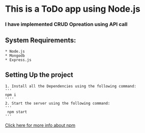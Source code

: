 # This is a ToDo app using Node.js
### I have implemented CRUD Opreation using API call
## System Requirements: 
    * Node.js
    * Mongodb
    * Express.js
## Setting Up the project
    1. Install all the Dependencies using the following command:
    '''
    npm i
    ''''
    2. Start the server using the following command:
    '''
     npm start
    '''
 [Click here for more info about npm](https://www.npmjs.com/)
